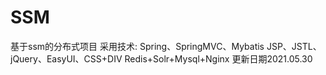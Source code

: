 # SSM
基于ssm的分布式项目
采用技术:
Spring、SpringMVC、Mybatis
JSP、JSTL、jQuery、EasyUI、CSS+DIV
Redis+Solr+Mysql+Nginx
更新日期2021.05.30
